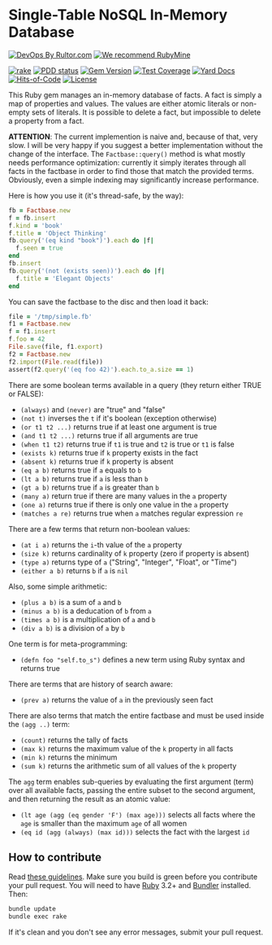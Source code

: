 # Single-Table NoSQL In-Memory Database

[![DevOps By Rultor.com](http://www.rultor.com/b/yegor256/factbase)](http://www.rultor.com/p/yegor256/factbase)
[![We recommend RubyMine](https://www.elegantobjects.org/rubymine.svg)](https://www.jetbrains.com/ruby/)

[![rake](https://github.com/yegor256/factbase/actions/workflows/rake.yml/badge.svg)](https://github.com/yegor256/factbase/actions/workflows/rake.yml)
[![PDD status](http://www.0pdd.com/svg?name=yegor256/factbase)](http://www.0pdd.com/p?name=yegor256/factbase)
[![Gem Version](https://badge.fury.io/rb/factbase.svg)](http://badge.fury.io/rb/factbase)
[![Test Coverage](https://img.shields.io/codecov/c/github/yegor256/factbase.svg)](https://codecov.io/github/yegor256/factbase?branch=master)
[![Yard Docs](http://img.shields.io/badge/yard-docs-blue.svg)](http://rubydoc.info/github/yegor256/factbase/master/frames)
[![Hits-of-Code](https://hitsofcode.com/github/yegor256/factbase)](https://hitsofcode.com/view/github/yegor256/factbase)
[![License](https://img.shields.io/badge/license-MIT-green.svg)](https://github.com/yegor256/factbase/blob/master/LICENSE.txt)

This Ruby gem manages an in-memory database of facts.
A fact is simply a map of properties and values.
The values are either atomic literals or non-empty sets of literals.
It is possible to delete a fact, but impossible to delete a property
from a fact.

**ATTENTION**: The current implemention is naive and,
because of that, very slow. I will be very happy
if you suggest a better implementation without the change of the interface.
The `Factbase::query()` method is what mostly needs performance optimization:
currently it simply iterates through all facts in the factbase in order
to find those that match the provided terms. Obviously,
even a simple indexing may significantly increase performance.

Here is how you use it (it's thread-safe, by the way):

```ruby
fb = Factbase.new
f = fb.insert
f.kind = 'book'
f.title = 'Object Thinking'
fb.query('(eq kind "book")').each do |f|
  f.seen = true
end
fb.insert
fb.query('(not (exists seen))').each do |f|
  f.title = 'Elegant Objects'
end
```

You can save the factbase to the disc and then load it back:

```ruby
file = '/tmp/simple.fb'
f1 = Factbase.new
f = f1.insert
f.foo = 42
File.save(file, f1.export)
f2 = Factbase.new
f2.import(File.read(file))
assert(f2.query('(eq foo 42)').each.to_a.size == 1)
```

There are some boolean terms available in a query
(they return either TRUE or FALSE):

* `(always)` and `(never)` are "true" and "false"
* `(not t)` inverses the `t` if it's boolean (exception otherwise)
* `(or t1 t2 ...)` returns true if at least one argument is true
* `(and t1 t2 ...)` returns true if all arguments are true
* `(when t1 t2)` returns true if `t1` is true and `t2` is true or `t1` is false
* `(exists k)` returns true if `k` property exists in the fact
* `(absent k)` returns true if `k` property is absent
* `(eq a b)` returns true if `a` equals to `b`
* `(lt a b)` returns true if `a` is less than `b`
* `(gt a b)` returns true if `a` is greater than `b`
* `(many a)` return true if there are many values in the `a` property
* `(one a)` returns true if there is only one value in the `a` property
* `(matches a re)` returns true when `a` matches regular expression `re`

There are a few terms that return non-boolean values:

* `(at i a)` returns the `i`-th value of the `a` property
* `(size k)` returns cardinality of `k` property (zero if property is absent)
* `(type a)` returns type of `a` ("String", "Integer", "Float", or "Time")
* `(either a b)` returns `b` if `a` is `nil`

Also, some simple arithmetic:

* `(plus a b)` is a sum of `a` and `b`
* `(minus a b)` is a deducation of `b` from `a`
* `(times a b)` is a multiplication of `a` and `b`
* `(div a b)` is a division of `a` by `b`

One term is for meta-programming:

* `(defn foo "self.to_s")` defines a new term using Ruby syntax and returns true

There are terms that are history of search aware:

* `(prev a)` returns the value of `a` in the previously seen fact

There are also terms that match the entire factbase
and must be used inside the `(agg ..)` term:

* `(count)` returns the tally of facts
* `(max k)` returns the maximum value of the `k` property in all facts
* `(min k)` returns the minimum
* `(sum k)` returns the arithmetic sum of all values of the `k` property

The `agg` term enables sub-queries by evaluating the first argument (term)
over all available facts, passing the entire subset to the second argument,
and then returning the result as an atomic value:

* `(lt age (agg (eq gender 'F') (max age)))` selects all facts where
the `age` is smaller than the maximum `age` of all women
* `(eq id (agg (always) (max id)))` selects the fact with the largest `id`

## How to contribute

Read
[these guidelines](https://www.yegor256.com/2014/04/15/github-guidelines.html).
Make sure you build is green before you contribute
your pull request. You will need to have
[Ruby](https://www.ruby-lang.org/en/) 3.2+ and
[Bundler](https://bundler.io/) installed. Then:

```bash
bundle update
bundle exec rake
```

If it's clean and you don't see any error messages, submit your pull request.
